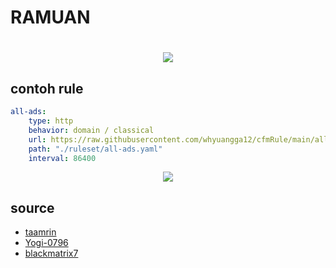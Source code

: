# RAMUAN  
<h1 align="center">  
  <img src="https://user-images.githubusercontent.com/102421144/162584289-2c89d006-5794-4744-87c3-a1cc2c649708.png"

</h1>

## contoh rule
```yaml
all-ads:
    type: http
    behavior: domain / classical
    url: https://raw.githubusercontent.com/whyuangga12/cfmRule/main/all-ads.yaml
    path: "./ruleset/all-ads.yaml"
    interval: 86400 
```
<p align="center">
<img src="https://readme-typing-svg.herokuapp.com?font=Google+Sans&duration=4000&pause=500&color=8000FF&width=390&lines=Wahyu+Angga+Saputra" />
</p>

## source  

+ [taamrin](https://github.com/taamarin)
+ [Yogi-0796](https://github.com/Yogi-0796)
+ [blackmatrix7](https://github.com/blackmatrix7)

